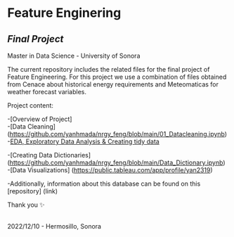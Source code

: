 
# Feature Enginering
## _Final Project_
Master in Data Science - University of Sonora<br>


The current repository includes the related files for the final project of Feature Engineering. For this project we use  a combination of files obtained from Cenace about historical energy requirements and Meteomaticas for weather forecast variables.<br>


Project content:<br>

-[Overview of Project]<br>
-[Data Cleaning] (https://github.com/yanhmada/nrgy_feng/blob/main/01_Datacleaning.ipynb)
<br>
-[EDA, Exploratory Data Analysis & Creating tidy data](https://github.com/yanhmada/nrgy_feng/blob/main/02_EDA.ipynb)
<br>

-[Creating Data Dictionaries] (https://github.com/yanhmada/nrgy_feng/blob/main/Data_Dictionary.ipynb)
-[Data Visualizations] (https://public.tableau.com/app/profile/yan2319)

-Additionally, information about this database can be found on this [repository] (link)

Thank you ✨<br><br>


2022/12/10 - Hermosillo, Sonora